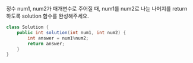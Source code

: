 정수 num1, num2가 매개변수로 주어질 때, num1를 num2로 나눈 나머지를 return 하도록 solution 함수를 완성해주세요.
```java
class Solution {
    public int solution(int num1, int num2) {
        int answer = num1%num2;
        return answer;
    }
}
```
